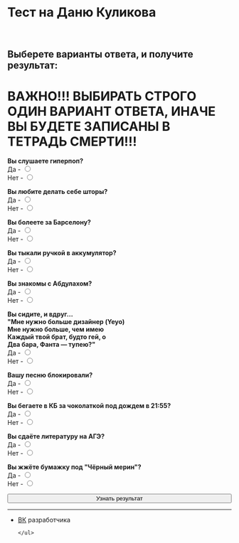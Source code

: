 <html>
	<head>
		<title>Тест на Даню Куликова</title>
		<meta charset="utf-8">	
		<link rel="stylesheet" href="main.css"/>
		<link rel="preconnect" href="https://fonts.googleapis.com">
<link rel="preconnect" href="https://fonts.gstatic.com" crossorigin>
<link href="https://fonts.googleapis.com/css2?family=Raleway:wght@300&display=swap" rel="stylesheet">
	</head>
	<body>
		<h1 class="title">Тест на Даню Куликова</h1> <br>
 <h2 class="title">Выберете варианты ответа, и получите результат:</h2>
 <h1 class="title">ВАЖНО!!! ВЫБИРАТЬ СТРОГО ОДИН ВАРИАНТ ОТВЕТА, ИНАЧЕ ВЫ БУДЕТЕ ЗАПИСАНЫ В ТЕТРАДЬ СМЕРТИ!!!</h1>
 <div class="text">
	 <p class="text"><b>Вы слушаете гиперпоп?</b><br>Да - <input type="radio" name="name1" id="n1" value="1"><br> Нет - <input name="name1" type="radio" id="n2" value="0"> </p>
	 <p class="text"><b>Вы любите делать себе шторы?</b><br>Да - <input type="radio" id="n3" value="1" name="name2"><br> Нет - <input type="radio" id="n4" value="0" name="name2"> </p>
	 <p class="text"><b>Вы болеете за Барселону?</b><br>Да - <input type="radio" name="name3" id="n1" value="1"><br> Нет - <input name="name3" type="radio" id="n2" value="0"> </p>
	 <p class="text"><b>Вы тыкали ручкой в аккумулятор?</b><br>Да - <input type="radio" name="name4" id="n1" value="1"><br> Нет - <input name="name4" type="radio" id="n2" value="0"> </p>
	 <p class="text"><b>Вы знакомы с Абдулахом?</b><br>Да - <input type="radio" name="name5" id="n1" value="1"><br> Нет - <input name="name5" type="radio" id="n2" value="0"> 
		<p class="text"><b>Вы сидите, и вдруг...<br> "Мне нужно больше дизайнер (Yeyo)<br>
            Мне нужно больше, чем имею<br>
            Каждый твой брат, будто гей, о<br>
            Два бара, Фанта — тупею?"</b><br>Да - <input type="radio" name="name6" id="n1" value="1"><br> Нет - <input name="name6" type="radio" id="n2" value="0"> </p>
		<p class="text"><b>Вашу песню блокировали?</b><br>Да - <input type="radio" name="name7" id="n1" value="1"><br> Нет - <input name="name7" type="radio" id="n2" value="0"> </p>
		<p class="text"><b>Вы бегаете в КБ за чоколаткой под дождем в 21:55?</b><br>Да - <input type="radio" name="name8" id="n1" value="1"><br> Нет - <input name="name8" type="radio" id="n2" value="0"> 
			<p class="text"><b>Вы сдаёте литературу на АГЭ?</b><br>Да - <input type="radio" name="name9" id="n1" value="1"><br> Нет - <input name="name9" type="radio" id="n2" value="0"> </p>
			<p class="text"><b>Вы жжёте бумажку под "Чёрный мерин"?</b><br>Да - <input type="radio" name="name10" id="n1" value="1"><br> Нет - <input name="name10" type="radio" id="n2" value="0"> </p>
	 <button class="btn1" style="position: relative;
left: 50%;
transform: translate(-50%, 0);width: 100%;
text-align: center;">Узнать результат</button>
  <br>
  <center>
<div class="text">
<div class="out1" id="out"></div>
</div>
  </center>
<script src="main.js"></script>	
	<hr>
	<ul>
		<li class="vk"><a href="https://vk.com/whoamin">ВК</a> разработчика</li>

	</ul>  
